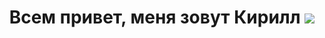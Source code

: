 <h1 align='center'>Всем привет, меня зовут Кирилл
  <img src="https://github.com/blackcater/blackcater/raw/main/images/Hi.gif" />
<h1>
